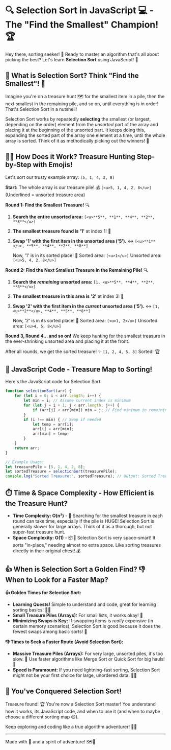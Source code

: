 
# 🔍 Selection Sort in JavaScript 💻 - The "Find the Smallest" Champion! 🏆

Hey there, sorting seeker! 👋 Ready to master an algorithm that's all about picking the best? Let's learn **Selection Sort** using JavaScript! 🚀

## 🤔 What is Selection Sort? Think "Find the Smallest"! 🤏

Imagine you're on a treasure hunt 🗺️ for the smallest item in a pile, then the next smallest in the remaining pile, and so on, until everything is in order!  That's Selection Sort in a nutshell!

Selection Sort works by repeatedly **selecting** the smallest (or largest, depending on the order) element from the *unsorted* part of the array and placing it at the beginning of the unsorted part.  It keeps doing this, expanding the sorted part of the array one element at a time, until the whole array is sorted. Think of it as methodically picking out the winners! 🏅

## 🚶‍♂️ How Does it Work? Treasure Hunting Step-by-Step with Emojis!

Let's sort our trusty example array: `[5, 1, 4, 2, 8]`

**Start:**  The whole array is our treasure pile! 💰 `[<u>5, 1, 4, 2, 8</u>]` (Underlined = unsorted treasure area)

**Round 1: Find the Smallest Treasure!** 🔍

1.  **Search the entire unsorted area:** `[<u>**5**, **1**, **4**, **2**, **8**</u>]`
2.  **The smallest treasure found is '1'** at index 1! 💎
3.  **Swap '1' with the first item in the unsorted area ('5').** ↔️  `[<u>**1**</u>, **5**, **4**, **2**, **8**]`

    Now, '1' is in its sorted place! 🎉  Sorted area: `[<u>1</u>]`  Unsorted area: `[<u>5, 4, 2, 8</u>]`

**Round 2: Find the Next Smallest Treasure in the Remaining Pile!** 🔍

1.  **Search the *remaining* unsorted area:** `[1, <u>**5**, **4**, **2**, **8**</u>]`
2.  **The smallest treasure in this area is '2'** at index 3! 💎
3.  **Swap '2' with the first item in the *current* unsorted area ('5').** ↔️ `[1, <u>**2**</u>, **4**, **5**, **8**]`

    Now, '2' is in its sorted place! 🎉 Sorted area: `[<u>1, 2</u>]` Unsorted area: `[<u>4, 5, 8</u>]`

**Round 3, Round 4... and so on!** We keep hunting for the smallest treasure in the ever-shrinking unsorted area and placing it at the front.

After all rounds, we get the sorted treasure! ✨  `[1, 2, 4, 5, 8]` Sorted! 🏆

## 📝 JavaScript Code - Treasure Map to Sorting!

Here's the JavaScript code for Selection Sort:

```javascript
function selectionSort(arr) {
    for (let i = 0; i < arr.length; i++) {
        let min = i; // Assume current index is minimum
        for (let j = i + 1; j < arr.length; j++) {
            if (arr[j] < arr[min]) min = j; // Find minimum in remaining array
        }
        if (i !== min) { // Swap if needed
            let temp = arr[i];
            arr[i] = arr[min];
            arr[min] = temp;
        }
    }
    return arr;
}

// Example Usage:
let treasurePile = [5, 1, 4, 2, 8];
let sortedTreasure = selectionSort(treasurePile);
console.log("Sorted Treasure:", sortedTreasure); // Output: Sorted Treasure: [ 1, 2, 4, 5, 8 ]
```

## ⏱️ Time & Space Complexity - How Efficient is the Treasure Hunt?

*   **Time Complexity: O(n²)** - 🐌  Searching for the smallest treasure in each round can take time, especially if the pile is HUGE! Selection Sort is generally slower for large arrays. Think of it as a thorough, but not super-fast treasure hunt.
*   **Space Complexity: O(1)** - 📦🤏  Selection Sort is very space-smart! It sorts "in-place," needing almost no extra space. Like sorting treasures directly in their original chest! 💰

## 👍 When is Selection Sort a Golden Find?  👎 When to Look for a Faster Map?

**👍 Golden Times for Selection Sort:**

*   **Learning Quests!**  Simple to understand and code, great for learning sorting basics! 🧑‍🏫
*   **Small Treasure Piles (Arrays):** For small lists, it works okay! 🤏
*   **Minimizing Swaps is Key:** If swapping items is *really* expensive (in certain memory scenarios), Selection Sort is good because it does the fewest swaps among basic sorts! 🤝

**👎 Times to Seek a Faster Route (Avoid Selection Sort):**

*   **Massive Treasure Piles (Arrays):** For very large, unsorted piles, it's too slow. 🐌 Use faster algorithms like Merge Sort or Quick Sort for big hauls! 🚀
*   **Speed is Paramount:**  If you need lightning-fast sorting, Selection Sort might not be your first choice for large, unordered data. 🙅‍♀️

## 🎉 You've Conquered Selection Sort!

Treasure found! 🏆 You're now a Selection Sort master! You understand how it works, its JavaScript code, and when to use it (and when to maybe choose a different sorting map 😉).

Keep exploring and coding like a true algorithm adventurer! 🚀✨

---

Made with 💖 and a spirit of adventure! 🗺️💎
